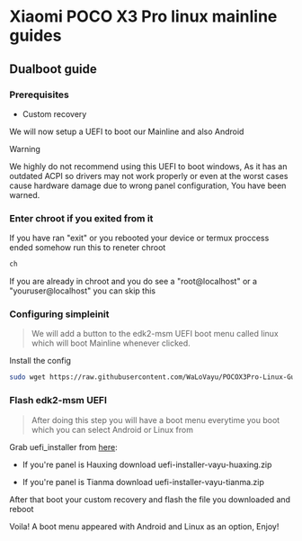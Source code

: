 # Xiaomi POCO X3 Pro linux mainline guides

## Dualboot guide

### Prerequisites
- Custom recovery 

We will now setup a UEFI to boot our Mainline and also Android

>[!WARNING]
> We highly do not recommend using this UEFI to boot windows, As it has an outdated ACPI so drivers may not work properly or even at the worst cases cause hardware damage due to wrong panel configuration, You have been warned.

### Enter chroot if you exited from it
If you have ran "exit" or you rebooted your device or termux proccess ended somehow run this to reneter chroot
```sh
ch
```
If you are already in chroot and you do see a "root@localhost" or a "youruser@localhost" you can skip this

### Configuring simpleinit
> We will add a button to the edk2-msm UEFI boot menu called linux which will boot Mainline whenever clicked.

Install the config
```sh
sudo wget https://raw.githubusercontent.com/WaLoVayu/POCOX3Pro-Linux-Guides/refs/heads/main/files/simpleinit.uefi.cfg -O /boot/simpleinit/simpleinit.uefi.cfg
```

### Flash edk2-msm UEFI
> After doing this step you will have a boot menu everytime you boot which you can select Android or Linux from

Grab uefi_installer from [here](https://github.com/WaLoVayy/edk2-msm/releases/tag/huh):

- If you're panel is Hauxing download uefi-installer-vayu-huaxing.zip

- If you're panel is Tianma download uefi-installer-vayu-tianma.zip

After that boot your custom recovery and flash the file you downloaded and reboot

Voila! A boot menu appeared with Android and Linux as an option, Enjoy!
